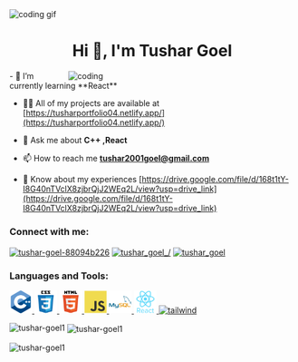 <img alt="coding gif" src="https://user-images.githubusercontent.com/74038190/219923823-bf1ce878-c6b8-4faa-be07-93e6b1006521.gif" height="500"  align="centre"/>
<h1 align="center">Hi 👋, I'm Tushar Goel</h1>
<img align="right" alt="coding" src="https://raw.githubusercontent.com/soumyajit4419/soumyajit4419/master/thoughtworks-gif_dribbble.gif" width="400"/>
- 🌱 I’m currently learning **React**

- 👨‍💻 All of my projects are available at [https://tusharportfolio04.netlify.app/](https://tusharportfolio04.netlify.app/)

- 💬 Ask me about **C++ ,React**

- 📫 How to reach me **tushar2001goel@gmail.com**

- 📄 Know about my experiences [https://drive.google.com/file/d/168t1tY-I8G40nTVclX8zjbrQjJ2WEq2L/view?usp=drive_link](https://drive.google.com/file/d/168t1tY-I8G40nTVclX8zjbrQjJ2WEq2L/view?usp=drive_link)

<h3 align="left">Connect with me:</h3>
<p align="left">
<a href="https://linkedin.com/in/tushar-goel-88094b226" target="blank"><img align="center" src="https://raw.githubusercontent.com/rahuldkjain/github-profile-readme-generator/master/src/images/icons/Social/linked-in-alt.svg" alt="tushar-goel-88094b226" height="30" width="40" /></a>
<a href="https://www.leetcode.com/tushar_goel_/" target="blank"><img align="center" src="https://raw.githubusercontent.com/rahuldkjain/github-profile-readme-generator/master/src/images/icons/Social/leet-code.svg" alt="tushar_goel_/" height="30" width="40" /></a>
<a href="https://auth.geeksforgeeks.org/user/tushar_goel" target="blank"><img align="center" src="https://raw.githubusercontent.com/rahuldkjain/github-profile-readme-generator/master/src/images/icons/Social/geeks-for-geeks.svg" alt="tushar_goel" height="30" width="40" /></a>
</p>

<h3 align="left">Languages and Tools:</h3>
<p align="left"> <a href="https://www.w3schools.com/cpp/" target="_blank" rel="noreferrer"> <img src="https://raw.githubusercontent.com/devicons/devicon/master/icons/cplusplus/cplusplus-original.svg" alt="cplusplus" width="40" height="40"/> </a> <a href="https://www.w3schools.com/css/" target="_blank" rel="noreferrer"> <img src="https://raw.githubusercontent.com/devicons/devicon/master/icons/css3/css3-original-wordmark.svg" alt="css3" width="40" height="40"/> </a> <a href="https://www.w3.org/html/" target="_blank" rel="noreferrer"> <img src="https://raw.githubusercontent.com/devicons/devicon/master/icons/html5/html5-original-wordmark.svg" alt="html5" width="40" height="40"/> </a> <a href="https://developer.mozilla.org/en-US/docs/Web/JavaScript" target="_blank" rel="noreferrer"> <img src="https://raw.githubusercontent.com/devicons/devicon/master/icons/javascript/javascript-original.svg" alt="javascript" width="40" height="40"/> </a> <a href="https://www.mysql.com/" target="_blank" rel="noreferrer"> <img src="https://raw.githubusercontent.com/devicons/devicon/master/icons/mysql/mysql-original-wordmark.svg" alt="mysql" width="40" height="40"/> </a> <a href="https://reactjs.org/" target="_blank" rel="noreferrer"> <img src="https://raw.githubusercontent.com/devicons/devicon/master/icons/react/react-original-wordmark.svg" alt="react" width="40" height="40"/> </a> <a href="https://tailwindcss.com/" target="_blank" rel="noreferrer"> <img src="https://www.vectorlogo.zone/logos/tailwindcss/tailwindcss-icon.svg" alt="tailwind" width="40" height="40"/> </a> </p>
<p><img align="left" src="https://github-readme-stats.vercel.app/api/top-langs?username=tushar-goel1&show_icons=true&locale=en&layout=compact" alt="tushar-goel1" /></p>

<p>&nbsp;<img align="center" src="https://github-readme-stats.vercel.app/api?username=tushar-goel1&show_icons=true&locale=en" alt="tushar-goel1" /></p>

<p><img align="center" src="https://github-readme-streak-stats.herokuapp.com/?user=tushar-goel1&" alt="tushar-goel1" /></p>
